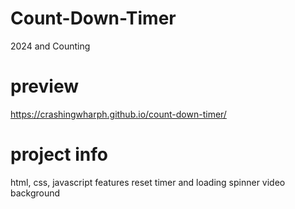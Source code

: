 # Count-Down-Timer
2024 and Counting 

# preview 
https://crashingwharph.github.io/count-down-timer/

# project info
html, css, javascript 
features reset timer and loading spinner
video background
